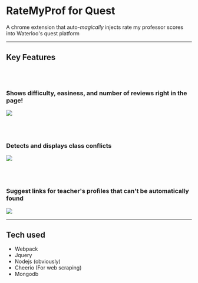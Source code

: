 # RateMyProf for Quest

A chrome extension that auto-_magically_ injects rate my professor scores into Waterloo's quest platform

___

## Key Features


<br></br>

### Shows difficulty, easiness, and number of reviews right in the page! 
![](http://i.imgur.com/eJCnlnB.png)

<br></br>

### Detects and displays class conflicts
![](http://i.imgur.com/8Zq029D.png)

<br><br/>

### Suggest links for teacher's profiles that can't be automatically found

![](http://i.imgur.com/92efqub.png)
___



## Tech used
* Webpack
* Jquery
* Nodejs (obviously)
* Cheerio (For web scraping)
* Mongodb